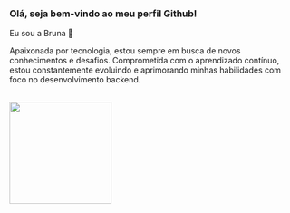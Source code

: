 ### Olá, seja bem-vindo ao meu perfil Github!
Eu sou a Bruna 👋

Apaixonada por tecnologia, estou sempre em busca de novos conhecimentos e desafios.
Comprometida com o aprendizado contínuo, estou constantemente evoluindo e aprimorando minhas habilidades com foco no desenvolvimento backend.



<br>
<div>
  <a href="https://github.com/brunathemoteo">
  <img height="180em" src="https://github-readme-stats.vercel.app/api/top-langs/?username=brunathemoteo&layout=compact&langs_count=7&theme=dracula"/>
</div>
